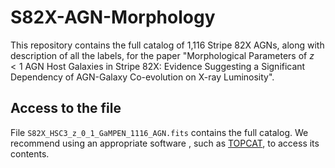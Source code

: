# S82X-AGN-Morphology

This repository contains the full catalog of 1,116 Stripe 82X AGNs, along with description of all the labels, for the paper "Morphological Parameters of $z<1$ AGN Host Galaxies in Stripe 82X: Evidence Suggesting a Significant Dependency of AGN-Galaxy Co-evolution on X-ray Luminosity".

## Access to the file
File `S82X_HSC3_z_0_1_GaMPEN_1116_AGN.fits` contains the full catalog. We recommend using an appropriate software , such as [TOPCAT](https://www.star.bris.ac.uk/mbt/topcat/), to access its contents.
